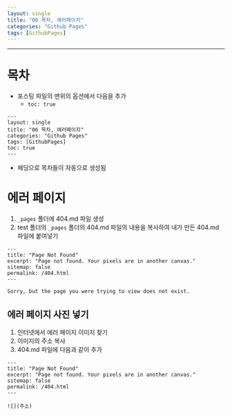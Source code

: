```yaml
---
layout: single
title: "06 목차, 에러페이지" 
categories: "Github Pages"
tags: [GithubPages]
---
```

---
# 목차
- 포스팅 파일의 맨위의 옵션에서 다음을 추가
	- `toc: true`
```
---
layout: single
title: "06 목차, 에러페이지" 
categories: "Github Pages"
tags: [GithubPages]
toc: true
---
```
- 헤딩으로 목차들이 자동으로 생성됨

# 에러 페이지
1. `_pages` 폴더에 404.md 파일 생성
2. test 폴더의 `_pages` 폴더의 404.md 파일의 내용을 복사하여 내가 만든 404.md 파일에 붙여넣기
```
---
title: "Page Not Found"
excerpt: "Page not found. Your pixels are in another canvas."
sitemap: false
permalink: /404.html
---

Sorry, but the page you were trying to view does not exist.

```

## 에러 페이지 사진 넣기
1. 인터넷에서 에러 페이지 이미지 찾기
2. 이미지의 주소 복사
3. 404.md 파일에 다음과 같이 추가
```
---
title: "Page Not Found"
excerpt: "Page not found. Your pixels are in another canvas."
sitemap: false
permalink: /404.html
---

![](주소)
```